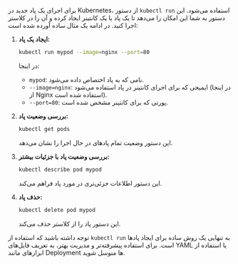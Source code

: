 برای اجرای یک پاد جدید در Kubernetes، از دستور `kubectl run` استفاده می‌شود. این دستور به شما این امکان را می‌دهد تا یک پاد با یک کانتینر ایجاد کرده و آن را در کلاستر اجرا کنید. در ادامه یک مثال ساده آورده شده است:

1. **ایجاد یک پاد:**
   ```bash
   kubectl run mypod --image=nginx --port=80
   ```
   در اینجا:
   - `mypod`: نامی که به پاد اختصاص داده می‌شود.
   - `--image=nginx`: ایمیجی که برای اجرای کانتینر در پاد استفاده می‌شود (در اینجا از Nginx استفاده شده است).
   - `--port=80`: پورتی که برای کانتینر مشخص شده است.

2. **بررسی وضعیت پاد:**
   ```bash
   kubectl get pods
   ```
   این دستور وضعیت تمام پادهای در حال اجرا را نشان می‌دهد.

3. **بررسی وضعیت پاد با جزئیات بیشتر:**
   ```bash
   kubectl describe pod mypod
   ```
   این دستور اطلاعات جزئی‌تری در مورد پاد فراهم می‌کند.

4. **حذف پاد:**
   ```bash
   kubectl delete pod mypod
   ```
   این دستور پاد را از کلاستر حذف می‌کند.

توجه داشته باشید که استفاده از `kubectl run` به تنهایی یک روش ساده برای ایجاد پادها است. برای استفاده پیشرفته‌تر و مدیریت بهتر، به تعریف فایل‌های YAML یا استفاده از ابزارهای مانند Deployment ها متوسل شوید.
